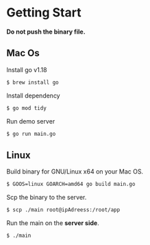 # Getting Start

**Do not push the binary file.**

## Mac Os

Install go v1.18

```bash
$ brew install go
```

Install dependency

```bash
$ go mod tidy
```

Run demo server

```bash
$ go run main.go
```

## Linux

Build binary for GNU/Linux x64 on your Mac OS.

```bash
$ GOOS=linux GOARCH=amd64 go build main.go
```

Scp the binary to the server.

```bash
$ scp ./main root@ipAdreess:/root/app
```

Run the main on the **server side**.

```bash
$ ./main
```

